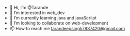 - 👋 Hi, I’m @Tarande
- 👀 I’m interested in web_dev
- 🌱 I’m currently learning java and javaScriipt
- 💞️ I’m looking to collaborate on web-development
- 📫 How to reach me tarandeepsingh7837420@gmail.com

<!---
Tarande/Tarande is a ✨ special ✨ repository because its `README.md` (this file) appears on your GitHub profile.
You can click the Preview link to take a look at your changes.
--->
